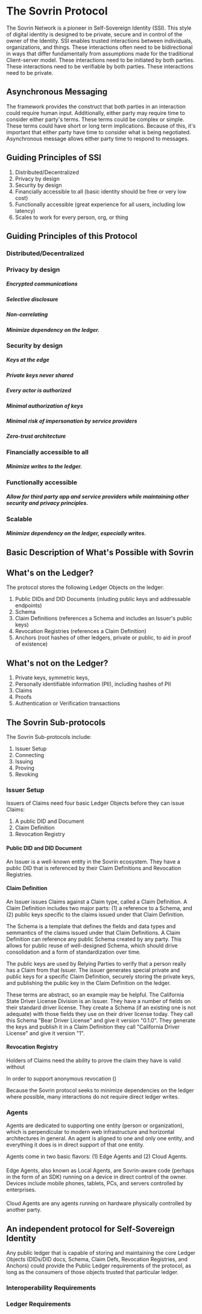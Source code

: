 # The Sovrin Protocol
The Sovrin Network is a pioneer in Self-Sovereign Identity (SSI). This style of digital identity is designed to be private, secure and in control of the owner of the Identity. SSI enables trusted interactions between individuals, organizations, and things. These interactions often need to be bidirectional in ways that differ fundamentally from assumptions made for the traditional Client-server model. These interactions need to be initiated by both parties. These interactions need to be verifiable by both parties. These interactions need to be private.

## Asynchronous Messaging
The framework provides the construct that both parties in an interaction could require human input. Additionally, either party may require time to consider either party's terms. These terms could be complex or simple. These terms could have short or long term implications. Because of this, it's important that either party have time to consider what is being negotiated. Asynchronous message allows either party time to respond to messages.

## Guiding Principles of SSI
1. Distributed/Decentralized
1. Privacy by design
1. Security by design
1. Financially accessible to all (basic identity should be free or very low cost)
1. Functionally accessible (great experience for all users, including low latency)
1. Scales to work for every person, org, or thing

## Guiding Principles of this Protocol
### Distributed/Decentralized
### Privacy by design
##### Encrypted communications
##### Selective disclosure
##### Non-correlating
##### Minimize dependency on the ledger.
### Security by design
##### Keys at the edge
##### Private keys never shared
##### Every actor is authorized
##### Minimal authorization of keys
##### Minimal risk of impersonation by service providers
##### Zero-trust architecture
### Financially accessible to all
##### Minimize writes to the ledger.
### Functionally accessible
##### Allow for third party app and service providers while maintaining other security and privacy principles.
### Scalable
##### Minimize dependency on the ledger, especially writes.

## Basic Description of What's Possible with Sovrin


## What's on the Ledger?
The protocol stores the following Ledger Objects on the ledger:
1. Public DIDs and DID Documents (inluding public keys and addressable endpoints)
2. Schema
3. Claim Definitions (references a Schema and includes an Issuer's public keys)
4. Revocation Registries (references a Claim Definition)
5. Anchors (root hashes of other ledgers, private or public, to aid in proof of existence)

## What's not on the Ledger?
1. Private keys, symmetric keys, 
1. Personally identifiable information (PII), including hashes of PII
1. Claims
1. Proofs
1. Authentication or Verification transactions

## The Sovrin Sub-protocols
The Sovrin Sub-protocols include:
1. Issuer Setup
1. Connecting
1. Issuing
1. Proving
1. Revoking

### Issuer Setup
Issuers of Claims need four basic Ledger Objects before they can issue Claims:
1. A public DID and Document
3. Claim Definition
4. Revocation Registry

#### Public DID and DID Document
An Issuer is a well-known entity in the Sovrin ecosystem. They have a public DID that is referenced by their Claim Definitions and Revocation Registries.

#### Claim Definition
An Issuer issues Claims against a Claim type, called a Claim Definition. A Claim Definition includes two major parts: (1) a reference to a Schema, and (2) public keys specific to the claims issued under that Claim Definition. 

The Schema is a template that defines the fields and data types and semmantics of the claims issued under that Claim Definitions. A Claim Definition can reference any public Schema created by any party. This allows for public reuse of well-designed Schema, which should drive consolidation and a form of standardization over time.

The public keys are used by Relying Parties to verify that a person really has a Claim from that Issuer. The issuer generates special private and public keys for a specific Claim Definition, securely storing the private keys, and publishing the public key in the Claim Definition on the ledger.

These terms are abstract, so an example may be helpful. The California State Driver License Division is an Issuer. They have a number of fields on their standard driver license. They create a Schema (if an existing one is not adequate) with those fields they use on their driver license today. They call this Schema "Bear Driver License" and give it version "0.1.0". They generate the keys and publish it in a Claim Definition they call "California Driver License" and give it version "1".

#### Revocation Registry
Holders of Claims need the ability to prove the claim they have is valid without 

In order to support anonymous revocation ()

Because the Sovrin protocol seeks to minimize dependencies on the ledger where possible, many interactions do not require direct ledger writes.

### Agents
Agents are dedicated to supporting one entity (person or organization), which is perpendicular to modern web infrastructure and horizontal architectures in general. An agent is aligned to one and only one entity, and everything it does is in direct support of that one entity.

Agents come in two basic flavors: (1) Edge Agents and (2) Cloud Agents.

####
Edge Agents, also known as Local Agents, are Sovrin-aware code (perhaps in the form of an SDK) running on a device in direct control of the owner. Devices include mobile phones, tablets, PCs, and servers controlled by enterprises. 

####
Cloud Agents are any agents running on hardware physically controlled by another party.

## An independent protocol for Self-Sovereign Identity
Any public ledger that is capable of storing and maintaining the core Ledger Objects (DIDs/DID docs, Schema, Claim Defs, Revocation Registries, and Anchors) could provide the Public Ledger requirements of the protocol, as long as the consumers of those objects trusted that particular ledger.

### Interoperability Requirements

### Ledger Requirements
